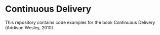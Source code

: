 Continuous Delivery
===================

This repository contains code examples for the book Continuous Delivery (Addison Wesley, 2010)
